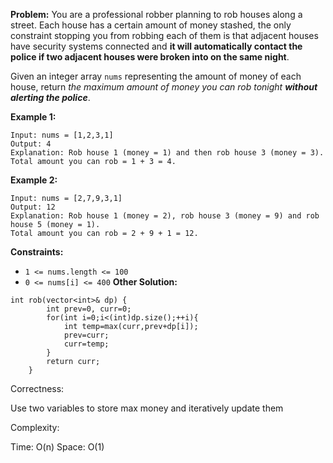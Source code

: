 **Problem:**
You are a professional robber planning to rob houses along a street. Each house has a certain amount of money stashed, the only constraint stopping you from robbing each of them is that adjacent houses have security systems connected and **it will automatically contact the police if two adjacent houses were broken into on the same night**.

Given an integer array `nums` representing the amount of money of each house, return *the maximum amount of money you can rob tonight **without alerting the police***.

 

**Example 1:**

```
Input: nums = [1,2,3,1]
Output: 4
Explanation: Rob house 1 (money = 1) and then rob house 3 (money = 3).
Total amount you can rob = 1 + 3 = 4.
```

**Example 2:**

```
Input: nums = [2,7,9,3,1]
Output: 12
Explanation: Rob house 1 (money = 2), rob house 3 (money = 9) and rob house 5 (money = 1).
Total amount you can rob = 2 + 9 + 1 = 12.
```

 

**Constraints:**

- `1 <= nums.length <= 100`
- `0 <= nums[i] <= 400`
**Other Solution:**
```
int rob(vector<int>& dp) {
        int prev=0, curr=0;
        for(int i=0;i<(int)dp.size();++i){
            int temp=max(curr,prev+dp[i]);
            prev=curr;
            curr=temp;
        }
        return curr;
    }
```
Correctness:

Use two variables to store max money and iteratively update them

Complexity:

Time: O(n)
Space: O(1)
